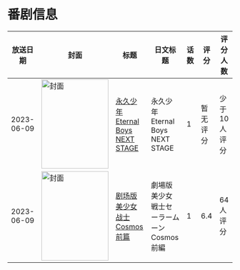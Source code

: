 # 番剧信息

|放送日期|封面|标题|日文标题|话数|评分|评分人数|
|---|---|---|---|---|---|---|
|2023-06-09|<img src="https://lain.bgm.tv/pic/cover/c/3d/34/425604_C5kDi.jpg" alt="封面" style="width:150px;height:200px;object-fit:cover;">|[永久少年 Eternal Boys NEXT STAGE](https://bangumi.tv/subject/425604)|永久少年 Eternal Boys NEXT STAGE|1|暂无评分|少于10人评分|
|2023-06-09|<img src="https://lain.bgm.tv/pic/cover/c/aa/92/379605_1L1a1.jpg" alt="封面" style="width:150px;height:200px;object-fit:cover;">|[剧场版 美少女战士Cosmos 前篇](https://bangumi.tv/subject/379605)|劇場版 美少女戦士セーラームーンCosmos 前編|1|6.4|64人评分|
